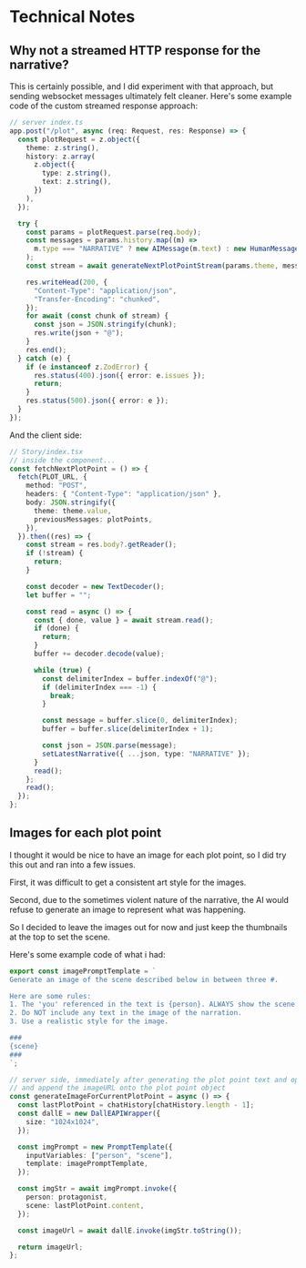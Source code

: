 # Technical Notes

## Why not a streamed HTTP response for the narrative?

This is certainly possible, and I did experiment with that approach,
but sending websocket messages ultimately felt cleaner.
Here's some example code of the custom streamed response approach:

```typescript
// server index.ts
app.post("/plot", async (req: Request, res: Response) => {
  const plotRequest = z.object({
    theme: z.string(),
    history: z.array(
      z.object({
        type: z.string(),
        text: z.string(),
      })
    ),
  });

  try {
    const params = plotRequest.parse(req.body);
    const messages = params.history.map((m) =>
      m.type === "NARRATIVE" ? new AIMessage(m.text) : new HumanMessage(m.text)
    );
    const stream = await generateNextPlotPointStream(params.theme, messages);

    res.writeHead(200, {
      "Content-Type": "application/json",
      "Transfer-Encoding": "chunked",
    });
    for await (const chunk of stream) {
      const json = JSON.stringify(chunk);
      res.write(json + "@");
    }
    res.end();
  } catch (e) {
    if (e instanceof z.ZodError) {
      res.status(400).json({ error: e.issues });
      return;
    }
    res.status(500).json({ error: e });
  }
});
```

And the client side:

```typescript
// Story/index.tsx
// inside the component...
const fetchNextPlotPoint = () => {
  fetch(PLOT_URL, {
    method: "POST",
    headers: { "Content-Type": "application/json" },
    body: JSON.stringify({
      theme: theme.value,
      previousMessages: plotPoints,
    }),
  }).then((res) => {
    const stream = res.body?.getReader();
    if (!stream) {
      return;
    }

    const decoder = new TextDecoder();
    let buffer = "";

    const read = async () => {
      const { done, value } = await stream.read();
      if (done) {
        return;
      }
      buffer += decoder.decode(value);

      while (true) {
        const delimiterIndex = buffer.indexOf("@");
        if (delimiterIndex === -1) {
          break;
        }

        const message = buffer.slice(0, delimiterIndex);
        buffer = buffer.slice(delimiterIndex + 1);

        const json = JSON.parse(message);
        setLatestNarrative({ ...json, type: "NARRATIVE" });
      }
      read();
    };
    read();
  });
};
```

## Images for each plot point

I thought it would be nice to have an image for each plot point, so I did try this out and ran into a few issues.

First, it was difficult to get a consistent art style for the images.

Second, due to the sometimes violent nature of the narrative, the AI would refuse to generate an image to represent what was happening.

So I decided to leave the images out for now and just keep the thumbnails at the top to set the scene.

Here's some example code of what i had:

```typescript
export const imagePromptTemplate = `
Generate an image of the scene described below in between three #.

Here are some rules:
1. The 'you' referenced in the text is {person}. ALWAYS show the scene as seen through the eyes of {person}.
2. Do NOT include any text in the image of the narration.
3. Use a realistic style for the image.

###
{scene}
###
`;

// server side, immediately after generating the plot point text and options, would call this function
// and append the imageURL onto the plot point object
const generateImageForCurrentPlotPoint = async () => {
  const lastPlotPoint = chatHistory[chatHistory.length - 1];
  const dallE = new DallEAPIWrapper({
    size: "1024x1024",
  });

  const imgPrompt = new PromptTemplate({
    inputVariables: ["person", "scene"],
    template: imagePromptTemplate,
  });

  const imgStr = await imgPrompt.invoke({
    person: protagonist,
    scene: lastPlotPoint.content,
  });

  const imageUrl = await dallE.invoke(imgStr.toString());

  return imageUrl;
};
```

